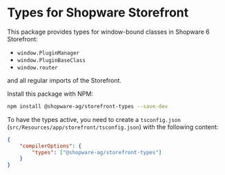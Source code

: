 # Types for Shopware Storefront

This package provides types for window-bound classes in Shopware 6 Storefront:

- `window.PluginManager`
- `window.PluginBaseClass`
- `window.router`

and all regular imports of the Storefront.

Install this package with NPM:

```bash
npm install @shopware-ag/storefront-types --save-dev
```

To have the types active, you need to create a `tsconfig.json` (`src/Resources/app/storefront/tsconfig.json`) with the following content:

```json
{
    "compilerOptions": {
        "types": ["@shopware-ag/storefront-types"]
    }
}
```
